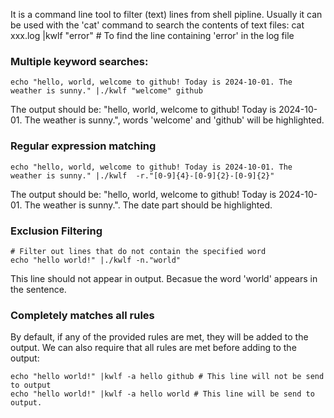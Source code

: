 It is a command line tool to filter (text) lines from shell pipline.
Usually it can be used with the 'cat' command to search the contents of text files:
cat xxx.log |kwlf "error" # To find the line containing 'error' in the log file

### Multiple keyword searches:
```
echo "hello, world, welcome to github! Today is 2024-10-01. The weather is sunny." |./kwlf "welcome" github
```

The output should be: "hello, world, welcome to github! Today is 2024-10-01. The weather is sunny.", words 'welcome' and 'github' will be highlighted.

### Regular expression matching
```
echo "hello, world, welcome to github! Today is 2024-10-01. The weather is sunny." |./kwlf  -r."[0-9]{4}-[0-9]{2}-[0-9]{2}"
```
The output should be: "hello, world, welcome to github! Today is 2024-10-01. The weather is sunny.". The date part should be highlighted.

### Exclusion Filtering
```
# Filter out lines that do not contain the specified word
echo "hello world!" |./kwlf -n."world"
```
This line should not appear in output. Becasue the word 'world' appears in the sentence.

### Completely matches all rules
By default, if any of the provided rules are met, they will be added to the output.
We can also require that all rules are met before adding to the output:

```
echo "hello world!" |kwlf -a hello github # This line will not be send to output
echo "hello world!" |kwlf -a hello world # This line will be send to output.
```

